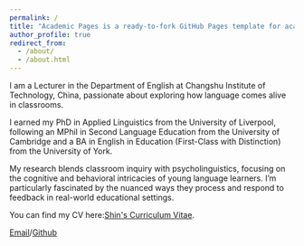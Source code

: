 ```yaml
---
permalink: /
title: "Academic Pages is a ready-to-fork GitHub Pages template for academic personal websites"
author_profile: true
redirect_from: 
  - /about/
  - /about.html
---
```

I am a Lecturer in the Department of English at Changshu Institute of Technology, China, passionate about exploring how language comes alive in classrooms. 

I earned my PhD in Applied Linguistics from the University of Liverpool, following an MPhil in Second Language Education from the University of Cambridge and a BA in English in Education (First-Class with Distinction) from the University of York.

My research blends classroom inquiry with psycholinguistics, focusing on the cognitive and behavioral intricacies of young language learners. I’m particularly fascinated by the nuanced ways they process and respond to feedback in real-world educational settings.

You can find my CV here:[Shin's Curriculum Vitae](../assets/Curriculum_Vitae.pdf).

[Email](xin.fang0621@gmail.com)/[Github](https://github/com/litoildoor)




